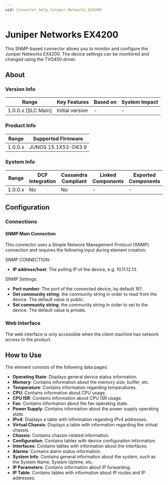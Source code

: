 ```yaml
---
uid: Connector_help_Juniper_Networks_EX4200
---
```


# Juniper Networks EX4200

This SNMP-based connector allows you to monitor and configure the Juniper Networks EX4200. The device settings can be monitored and changed using the TVG450 driver.

## About

### Version Info

| **Range**            | **Key Features** | **Based on** | **System Impact** |
|----------------------|------------------|--------------|-------------------|
| 1.0.0.x \[SLC Main\] | Initial version  | \-           | \-                |

### Product Info

| **Range** | **Supported Firmware** |
|-----------|------------------------|
| 1.0.0.x   | JUNOS 15.1X53-D63.9    |

### System Info

| **Range** | **DCF Integration** | **Cassandra Compliant** | **Linked Components** | **Exported Components** |
|-----------|---------------------|-------------------------|-----------------------|-------------------------|
| 1.0.0.x   | No                  | No                      | \-                    | \-                      |

## Configuration

### Connections

#### SNMP Main Connection

This connector uses a Simple Network Management Protocol (SNMP) connection and requires the following input during element creation:

SNMP CONNECTION:

- **IP address/host**: The polling IP of the device, e.g. 10.11.12.13.

SNMP Settings:

- **Port number**: The port of the connected device, by default *161*.
- **Get community string**: the community string in order to read from the device. The default value is *public*.
- **Set community string**: the community string in order to set to the device. The default value is *private*.

### Web Interface

The web interface is only accessible when the client machine has network access to the product.

## How to Use

The element consists of the following data pages:

- **Operating State**: Displays general device status information.
- **Memory**: Contains information about the memory size, buffer, etc.
- **Temperature**: Contains information regarding temperatures.
- **CPU**: Contains information about CPU usage.
- **CPU ISR**: Contains information about CPU ISR usage.
- **Fan**: Contains information about the fan operating state.
- **Power Supply**: Contains information about the power supply operating state.
- **IPv4**: Displays a table with information regarding IPv4 addresses.
- **Virtual Chassis**: Displays a table with information regarding the virtual chassis.
- **Chassis**: Contains chassis-related information.
- **Configuration**: Contains tables with device configuration information.
- **Interfaces**: Contains tables with information about the interfaces.
- **Alarms**: Contains alarm status information.
- **System Info**: Contains general information about the system, such as the System Name, System Uptime, etc.
- **IP Parameters**: Contains information about IP forwarding.
- **IP Table**: Contains tables with information about IP routes and IP addresses.

